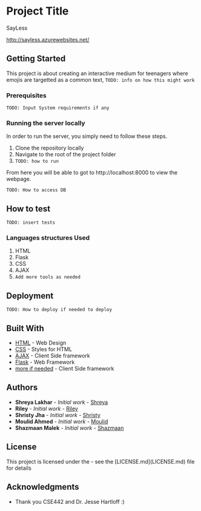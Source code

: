 # Project Title

SayLess

http://sayless.azurewebsites.net/

## Getting Started

This project is about creating an interactive medium for teenagers where emojis are targetted as a common text, 
`TODO: info on how this might work`

### Prerequisites

`TODO: Input System requirements if any`

### Running the server locally

In order to run the server, you simply need to follow these steps.

1. Clone the repository locally
2. Navigate to the root of the project folder
3. `TODO: how to run`

From here you will be able to got to http://localhost:8000 to view the webpage.

`TODO: How to access DB`

## How to test

`TODO: insert tests`

### Languages structures Used

1) HTML
2) Flask
3) CSS
4) AJAX
5) `Add more tools as needed`

## Deployment

`TODO: How to deploy if needed to deploy`

## Built With

* [HTML](https://developer.mozilla.org/en-US/docs/Web/HTML) - Web Design 
* [CSS](https://developer.mozilla.org/en-US/docs/Web/CSS) - Styles for HTML
* [AJAX](https://api.jquery.com/category/ajax/) - Client Side framework
* [Flask](https://palletsprojects.com/p/flask/) - Web Framework
* [more if needed](https://api.jquery.com/category/ajax/) - Client Side framework

## Authors

* **Shreya Lakhar** - *Initial work* - [Shreya](https://github.com/)
* **Riley** - *Initial work* - [Riley](https://github.com/)
* **Shristy Jha** - *Initial work* - [Shristy](https://github.com/)
* **Moulid Ahmed** - *Initial work* - [Moulid](https://github.com/moulid15)
* **Shazmaan Malek** - *Initial work* - [Shazmaan](https://github.com/Shazmaan)

## License 

<if needed>
This project is licensed under the <license> - see the [LICENSE.md](LICENSE.md) file for details

## Acknowledgments

* Thank you CSE442 and Dr. Jesse Hartloff :)
